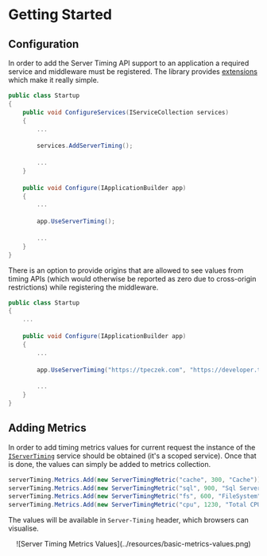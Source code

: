 ﻿# Getting Started

## Configuration

In order to add the Server Timing API support to an application a required service and middleware must be registered. The library provides [extensions](../api/Microsoft.AspNetCore.Builder.html) which make it really simple.

```cs
public class Startup
{
    public void ConfigureServices(IServiceCollection services)
    {
        ...

		services.AddServerTiming();

		...
    }

    public void Configure(IApplicationBuilder app)
    {
        ...
			
		app.UseServerTiming();
			
		...
    }
}
```

There is an option to provide origins that are allowed to see values from timing APIs (which would otherwise be reported as zero due to cross-origin restrictions) while registering the middleware.

```cs
public class Startup
{
    ...

    public void Configure(IApplicationBuilder app)
    {
        ...
			
		app.UseServerTiming("https://tpeczek.com", "https://developer.tpeczek.com");
			
		...
    }
}
```

## Adding Metrics

In order to add timing metrics values for current request the instance of the [`IServerTiming`](../api/Lib.AspNetCore.ServerTiming.IServerTiming.html) service should be obtained (it's a scoped service). Once that is done, the values can simply be added to metrics collection.

```cs
serverTiming.Metrics.Add(new ServerTimingMetric("cache", 300, "Cache"));
serverTiming.Metrics.Add(new ServerTimingMetric("sql", 900, "Sql Server"));
serverTiming.Metrics.Add(new ServerTimingMetric("fs", 600, "FileSystem"));
serverTiming.Metrics.Add(new ServerTimingMetric("cpu", 1230, "Total CPU"));
```

The values will be available in `Server-Timing` header, which browsers can visualise.

<center>![Server Timing Metrics Values](../resources/basic-metrics-values.png)</center>
